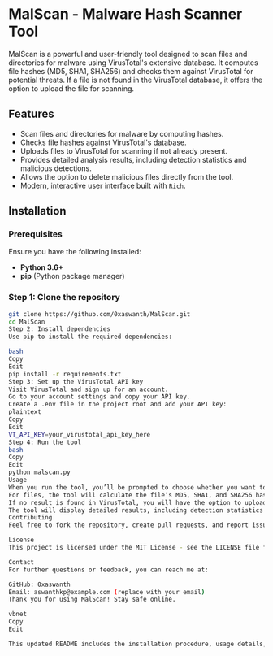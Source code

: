 # MalScan - Malware Hash Scanner Tool

MalScan is a powerful and user-friendly tool designed to scan files and directories for malware using VirusTotal's extensive database. It computes file hashes (MD5, SHA1, SHA256) and checks them against VirusTotal for potential threats. If a file is not found in the VirusTotal database, it offers the option to upload the file for scanning.

## Features

- Scan files and directories for malware by computing hashes.
- Checks file hashes against VirusTotal's database.
- Uploads files to VirusTotal for scanning if not already present.
- Provides detailed analysis results, including detection statistics and malicious detections.
- Allows the option to delete malicious files directly from the tool.
- Modern, interactive user interface built with `Rich`.

## Installation

### Prerequisites

Ensure you have the following installed:

- **Python 3.6+**
- **pip** (Python package manager)

### Step 1: Clone the repository

```bash
git clone https://github.com/0xaswanth/MalScan.git
cd MalScan
Step 2: Install dependencies
Use pip to install the required dependencies:

bash
Copy
Edit
pip install -r requirements.txt
Step 3: Set up the VirusTotal API key
Visit VirusTotal and sign up for an account.
Go to your account settings and copy your API key.
Create a .env file in the project root and add your API key:
plaintext
Copy
Edit
VT_API_KEY=your_virustotal_api_key_here
Step 4: Run the tool
bash
Copy
Edit
python malscan.py
Usage
When you run the tool, you’ll be prompted to choose whether you want to scan a file or a directory.
For files, the tool will calculate the file’s MD5, SHA1, and SHA256 hashes and check them against VirusTotal.
If no result is found in VirusTotal, you will have the option to upload the file for scanning.
The tool will display detailed results, including detection statistics and the option to delete malicious files.
Contributing
Feel free to fork the repository, create pull requests, and report issues. Contributions are welcome!

License
This project is licensed under the MIT License - see the LICENSE file for details.

Contact
For further questions or feedback, you can reach me at:

GitHub: 0xaswanth
Email: aswanthkp@example.com (replace with your email)
Thank you for using MalScan! Stay safe online.

vbnet
Copy
Edit

This updated README includes the installation procedure, usage details, and other important information. Let me know if you'd like to make any c
